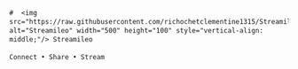     #  <img src="https://raw.githubusercontent.com/richochetclementine1315/Streamileo/main/logo.svg" alt="Streamileo" width="500" height="100" style="vertical-align: middle;"/> Streamileo
                                                                                                                                   Connect • Share • Stream
